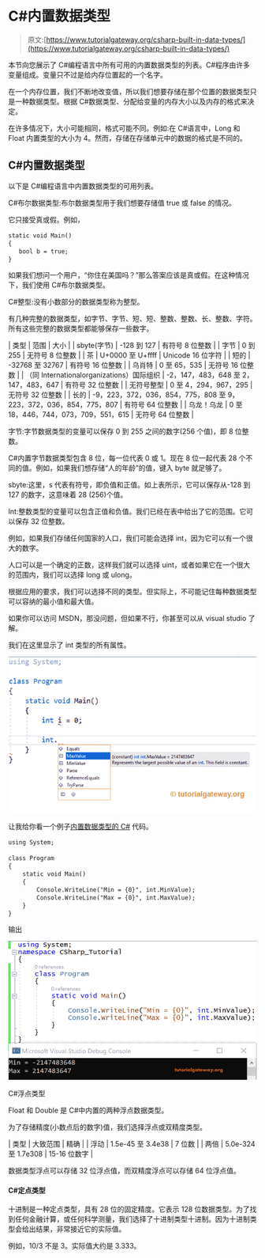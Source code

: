 # C#内置数据类型

> 原文:[https://www.tutorialgateway.org/csharp-built-in-data-types/](https://www.tutorialgateway.org/csharp-built-in-data-types/)

本节向您展示了 C#编程语言中所有可用的内置数据类型的列表。C#程序由许多变量组成。变量只不过是给内存位置起的一个名字。

在一个内存位置，我们不断地改变值，所以我们想要存储在那个位置的数据类型只是一种数据类型。根据 C#数据类型、分配给变量的内存大小以及内存的格式来决定。

在许多情况下，大小可能相同，格式可能不同。例如:在 C#语言中，Long 和 Float 内置类型的大小为 4。然而，存储在存储单元中的数据的格式是不同的。

## C#内置数据类型

以下是 C#编程语言中内置数据类型的可用列表。

C#布尔数据类型:布尔数据类型用于我们想要存储值 true 或 false 的情况。

它只接受真或假。例如，

```
static void Main()
{
   bool b = true;
}
```

如果我们想问一个用户，“你住在美国吗？”那么答案应该是真或假。在这种情况下，我们使用 C#布尔数据类型。

C#整型:没有小数部分的数据类型称为整型。

有几种完整的数据类型，如字节、字节、短、短、整数、整数、长、整数、字符。所有这些完整的数据类型都能够保存一些数字。

| 类型 | 范围 | 大小 |
| sbyte(字节) | -128 到 127 | 有符号 8 位整数 |
| 字节 | 0 到 255 | 无符号 8 位整数 |
| 茶 | U+0000 至 U+ffff | Unicode 16 位字符 |
| 短的 | -32768 至 32767 | 有符号 16 位整数 |
| 乌肖特 | 0 至 65，535 | 无符号 16 位整数 |
| （同 Internationalorganizations）国际组织 | -2，147，483，648 至 2，147，483，647 | 有符号 32 位整数 |
| 无符号整型 | 0 至 4，294，967，295 | 无符号 32 位整数 |
| 长的 | -9，223，372，036，854，775，808 至 9，223，372，036，854，775，807 | 有符号 64 位整数 |
| 乌龙！乌龙 | 0 至 18，446，744，073，709，551，615 | 无符号 64 位整数 |

字节:字节数据类型的变量可以保存 0 到 255 之间的数字(256 个值)，即 8 位整数。

C#内置字节数据类型包含 8 位，每一位代表 0 或 1。现在 8 位一起代表 28 个不同的值。例如，如果我们想存储“人的年龄”的值，键入 byte 就足够了。

sbyte:这里，s 代表有符号，即负值和正值。如上表所示，它可以保存从-128 到 127 的数字，这意味着 28 (256)个值。

Int:整数类型的变量可以包含正值和负值。我们已经在表中给出了它的范围。它可以保存 32 位整数。

例如，如果我们存储任何国家的人口，我们可能会选择 int，因为它可以有一个很大的数字。

人口可以是一个确定的正数，这样我们就可以选择 uint，或者如果它在一个很大的范围内，我们可以选择 long 或 ulong。

根据应用的要求，我们可以选择不同的类型。但实际上，不可能记住每种数据类型可以容纳的最小值和最大值。

如果你可以访问 MSDN，那没问题，但如果不行，你甚至可以从 visual studio 了解。

我们在这里显示了 int 类型的所有属性。

![C# Built in Types 1](img/8e008373fd650796931c975dc7191238.png)

让我给你看一个例子[内置数据类型的 C#](https://www.tutorialgateway.org/csharp-tutorial/) 代码。

```
using System;

class Program
{
    static void Main()
    {
        Console.WriteLine("Min = {0}", int.MinValue);
        Console.WriteLine("Max = {0}", int.MaxValue);
    }
}
```

输出

![C# Built in Types 2](img/9218367b65cf6b9a8c39cb272365c766.png)

C#浮点类型

Float 和 Double 是 C#中内置的两种浮点数据类型。

为了存储精度(小数点后的数字)值，我们选择浮点或双精度类型。

| 类型 | 大致范围 | 精确 |
| 浮动 | 1.5e-45 至 3.4e38 | 7 位数 |
| 两倍 | 5.0e-324 至 1.7e308 | 15-16 位数字 |

数据类型浮点可以存储 32 位浮点值，而双精度浮点可以存储 64 位浮点值。

#### C#定点类型

十进制是一种定点类型，具有 28 位的固定精度。它表示 128 位数据类型。为了找到任何金融计算，或任何科学测量，我们选择了十进制类型十进制。因为十进制类型会给出结果，非常接近它的实际值。

例如，10/3 不是 3。实际值大约是 3.333。